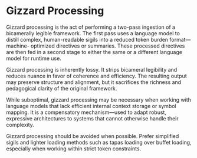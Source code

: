 # Gizzard Processing

Gizzard processing is the act of performing a two-pass ingestion of a
bicamerally legible framework. The first pass uses a language model to distill
complex, human-readable sigils into a reduced token burden format—machine-
optimized directives or summaries. These processed directives are then fed in a
second stage to either the same or a different language model for runtime use.

Gizzard processing is inherently lossy. It strips bicameral legibility and
reduces nuance in favor of coherence and efficiency. The resulting output may
preserve structure and alignment, but it sacrifices the richness and
pedagogical clarity of the original framework.

While suboptimal, gizzard processing may be necessary when working with
language models that lack efficient internal context storage or symbol mapping.
It is a compensatory mechanism—used to adapt robust, expressive architectures
to systems that cannot otherwise handle their complexity.

Gizzard processing should be avoided when possible. Prefer simplified sigils
and lighter loading methods such as tapas loading over buffet loading,
especially when working within strict token constraints.
